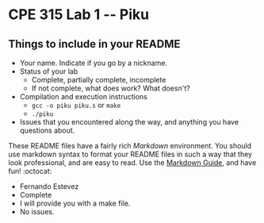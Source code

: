 # CPE 315 Lab 1 -- Piku

## Things to include in your README

* Your name. Indicate if you go by a nickname.
* Status of your lab
  * Complete, partially complete, incomplete
  * If not complete, what does work? What doesn't?
* Compilation and execution instructions
  * `gcc -o piku piku.s` or `make`
  * `./piku`
* Issues that you encountered along the way, and anything you have questions about.

These README files have a fairly rich _Markdown_ environment. You should use
markdown syntax to format your README files in such a way that they look
professional, and are easy to read. Use the 
[Markdown Guide](https://guides.github.com/features/mastering-markdown/), and
have fun! :octocat:

- Fernando Estevez
- Complete
- I will provide you with a make file.
- No issues.

